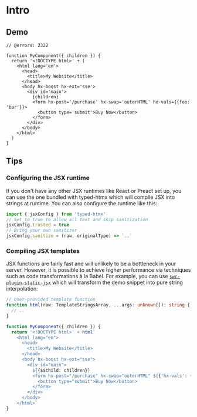 # Intro

## Demo

```tsx twoslash
// @errors: 2322

function MyComponent({ children }) {
  return '<!DOCTYPE html>' + (
    <html lang='en'>
      <head>
        <title>My Website</title>
      </head>
      <body hx-boost hx-ext='sse'>
        <div id='main'>
          {children}
          <form hx-post='/purchase' hx-swap='outerHTML' hx-vals={{foo: 'bar'}}>
            <button type='submit'>Buy Now</button>
          </form>
        </div>
      </body>
    </html>
  )
}
```

## Tips

### Configuring the JSX runtime

If you don't have any other JSX runtimes like React or Preact set up, you can use
the one bundled with typed-htmx which will compile JSX into strings at runtime.
You can also configure the runtime like this:

```js twoslash
import { jsxConfig } from 'typed-htmx'
// Set to true to allow all text and skip sanitization
jsxConfig.trusted = true
// Bring your own sanitizer
jsxConfig.sanitize = (raw, originalType) => `..`
```

### Compiling JSX templates

JSX functions are fairly fast and will unlikely to be a bottleneck in your server.
However, it is possible to achieve higher performance via techniques such as code transformations à la Babel.
For example, you can use [`swc-plugin-static-jsx`](https://github.com/Desdaemon/swc-plugin-static-jsx)
which will transform the demo snippet into pure string interpolation:

```ts
// User-provided template function
function html(raw: TemplateStringsArray, ...args: unknown[]): string {
  // ..
}

function MyComponent({ children }) {
  return '<!DOCTYPE html>' + html`
    <html lang="en">
      <head>
        <title>My Website</title>
      </head>
      <body hx-boost hx-ext="sse">
        <div id="main">
          ${{$$child: children}}
          <form hx-post="/purchase" hx-swap="outerHTML" ${{'hx-vals': {foo: 'bar'}}}>
            <button type="submit">Buy Now</button>
          </form>
        </div>
      </body>
    </html>`
}
```